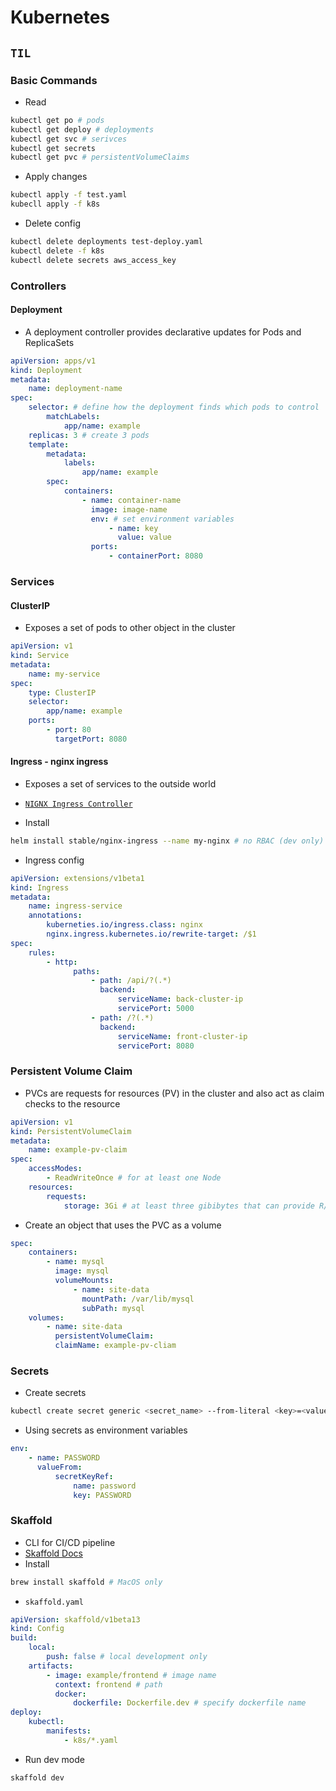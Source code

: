 # Kubernetes

## `TIL`

### Basic Commands

-   Read

```bash
kubectl get po # pods
kubectl get deploy # deployments
kubectl get svc # serivces
kubectl get secrets
kubectl get pvc # persistentVolumeClaims
```

-   Apply changes

```bash
kubectl apply -f test.yaml
kubecll apply -f k8s
```

-   Delete config

```bash
kubectl delete deployments test-deploy.yaml
kubectl delete -f k8s
kubectl delete secrets aws_access_key
```

### Controllers

#### Deployment

-   A deployment controller provides declarative updates for Pods and ReplicaSets

```yaml
apiVersion: apps/v1
kind: Deployment
metadata:
    name: deployment-name
spec:
    selector: # define how the deployment finds which pods to control
        matchLabels:
            app/name: example
    replicas: 3 # create 3 pods
    template:
        metadata:
            labels:
                app/name: example
        spec:
            containers:
                - name: container-name
                  image: image-name
                  env: # set environment variables
                      - name: key
                        value: value
                  ports:
                      - containerPort: 8080
```

### Services

#### ClusterIP

-   Exposes a set of pods to other object in the cluster

```yaml
apiVersion: v1
kind: Service
metadata:
    name: my-service
spec:
    type: ClusterIP
    selector:
        app/name: example
    ports:
        - port: 80
          targetPort: 8080
```

#### Ingress - nginx ingress

-   Exposes a set of services to the outside world

-   [`NIGNX Ingress Controller`](https://kubernetes.github.io/ingress-nginx/)
-   Install

```bash
helm install stable/nginx-ingress --name my-nginx # no RBAC (dev only)
```

-   Ingress config

```yaml
apiVersion: extensions/v1beta1
kind: Ingress
metadata:
    name: ingress-service
    annotations:
        kuberneties.io/ingress.class: nginx
        nginx.ingress.kubernetes.io/rewrite-target: /$1
spec:
    rules:
        - http:
              paths:
                  - path: /api/?(.*)
                    backend:
                        serviceName: back-cluster-ip
                        servicePort: 5000
                  - path: /?(.*)
                    backend:
                        serviceName: front-cluster-ip
                        servicePort: 8080
```

### Persistent Volume Claim

-   PVCs are requests for resources (PV) in the cluster and also act as claim checks to the resource

```yaml
apiVersion: v1
kind: PersistentVolumeClaim
metadata:
    name: example-pv-claim
spec:
    accessModes:
        - ReadWriteOnce # for at least one Node
    resources:
        requests:
            storage: 3Gi # at least three gibibytes that can provide R/W access
```

-   Create an object that uses the PVC as a volume

```yaml
spec:
    containers:
        - name: mysql
          image: mysql
          volumeMounts:
              - name: site-data
                mountPath: /var/lib/mysql
                subPath: mysql
    volumes:
        - name: site-data
          persistentVolumeClaim:
          claimName: example-pv-cliam
```

### Secrets

-   Create secrets

```bash
kubectl create secret generic <secret_name> --from-literal <key>=<value>
```

-   Using secrets as environment variables

```yaml
env:
    - name: PASSWORD
      valueFrom:
          secretKeyRef:
              name: password
              key: PASSWORD
```

### Skaffold

-   CLI for CI/CD pipeline
-   [Skaffold Docs](https://skaffold.dev/docs/references/yaml/)
-   Install

```bash
brew install skaffold # MacOS only
```

-   `skaffold.yaml`

```yaml
apiVersion: skaffold/v1beta13
kind: Config
build:
    local:
        push: false # local development only
    artifacts:
        - image: example/frontend # image name
          context: frontend # path
          docker:
              dockerfile: Dockerfile.dev # specify dockerfile name
deploy:
    kubectl:
        manifests:
            - k8s/*.yaml
```

-   Run dev mode

```bash
skaffold dev
```
